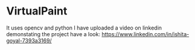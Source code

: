 # VirtualPaint
It uses opencv and python 
I  have uploaded a video on linkedin demonstating the project have a look:
 https://www.linkedin.com/in/ishita-goyal-7393a3169/
